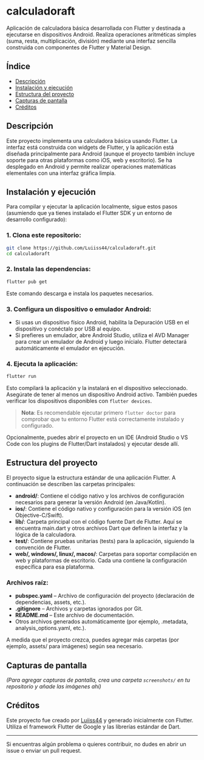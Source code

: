 # calculadoraft

Aplicación de calculadora básica desarrollada con Flutter y destinada a ejecutarse en dispositivos Android. Realiza operaciones aritméticas simples (suma, resta, multiplicación, división) mediante una interfaz sencilla construida con componentes de Flutter y Material Design.

## Índice
- [Descripción](#descripción)
- [Instalación y ejecución](#instalación-y-ejecución)
- [Estructura del proyecto](#estructura-del-proyecto)
- [Capturas de pantalla](#capturas-de-pantalla)
- [Créditos](#créditos)

## Descripción
Este proyecto implementa una calculadora básica usando Flutter. La interfaz está construida con widgets de Flutter, y la aplicación está diseñada principalmente para Android (aunque el proyecto también incluye soporte para otras plataformas como iOS, web y escritorio). Se ha desplegado en Android y permite realizar operaciones matemáticas elementales con una interfaz gráfica limpia.

## Instalación y ejecución
Para compilar y ejecutar la aplicación localmente, sigue estos pasos (asumiendo que ya tienes instalado el Flutter SDK y un entorno de desarrollo configurado):

### 1. Clona este repositorio:
```bash
git clone https://github.com/Luiiss44/calculadoraft.git
cd calculadoraft
```

### 2. Instala las dependencias:
```bash
flutter pub get
```
Este comando descarga e instala los paquetes necesarios.

### 3. Configura un dispositivo o emulador Android:
- Si usas un dispositivo físico Android, habilita la Depuración USB en el dispositivo y conéctalo por USB al equipo.
- Si prefieres un emulador, abre Android Studio, utiliza el AVD Manager para crear un emulador de Android y luego inícialo. Flutter detectará automáticamente el emulador en ejecución.

### 4. Ejecuta la aplicación:
```bash
flutter run
```
Esto compilará la aplicación y la instalará en el dispositivo seleccionado. Asegúrate de tener al menos un dispositivo Android activo. También puedes verificar los dispositivos disponibles con `flutter devices`.

> **Nota**: Es recomendable ejecutar primero `flutter doctor` para comprobar que tu entorno Flutter está correctamente instalado y configurado.

Opcionalmente, puedes abrir el proyecto en un IDE (Android Studio o VS Code con los plugins de Flutter/Dart instalados) y ejecutar desde allí.

## Estructura del proyecto
El proyecto sigue la estructura estándar de una aplicación Flutter. A continuación se describen las carpetas principales:

- **android/**: Contiene el código nativo y los archivos de configuración necesarios para generar la versión Android (en Java/Kotlin).
- **ios/**: Contiene el código nativo y configuración para la versión iOS (en Objective-C/Swift).
- **lib/**: Carpeta principal con el código fuente Dart de Flutter. Aquí se encuentra main.dart y otros archivos Dart que definen la interfaz y la lógica de la calculadora.
- **test/**: Contiene pruebas unitarias (tests) para la aplicación, siguiendo la convención de Flutter.
- **web/, windows/, linux/, macos/**: Carpetas para soportar compilación en web y plataformas de escritorio. Cada una contiene la configuración específica para esa plataforma.

### Archivos raíz:
- **pubspec.yaml** – Archivo de configuración del proyecto (declaración de dependencias, assets, etc.).
- **.gitignore** – Archivos y carpetas ignorados por Git.
- **README.md** – Este archivo de documentación.
- Otros archivos generados automáticamente (por ejemplo, .metadata, analysis_options.yaml, etc.).

A medida que el proyecto crezca, puedes agregar más carpetas (por ejemplo, assets/ para imágenes) según sea necesario.

## Capturas de pantalla
*(Para agregar capturas de pantalla, crea una carpeta `screenshots/` en tu repositorio y añade las imágenes ahí)*


## Créditos
Este proyecto fue creado por [Luiiss44](https://github.com/Luiiss44) y generado inicialmente con Flutter. Utiliza el framework Flutter de Google y las librerías estándar de Dart.

---

Si encuentras algún problema o quieres contribuir, no dudes en abrir un issue o enviar un pull request.
